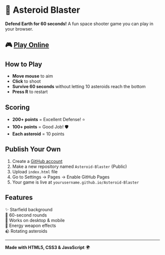 # 🚀 Asteroid Blaster

**Defend Earth for 60 seconds!** A fun space shooter game you can play in your browser.

## 🎮 [Play Online](https://yourusername.github.io/Asteroid-Blaster)

## How to Play
- **Move mouse** to aim
- **Click** to shoot
- **Survive 60 seconds** without letting 10 asteroids reach the bottom
- **Press R** to restart

## Scoring
- **200+ points** = Excellent Defense! ⭐
- **100+ points** = Good Job! 🛡️
- **Each asteroid** = 10 points

## Publish Your Own
1. Create a [GitHub account](https://github.com)
2. Make a new repository named `Asteroid-Blaster` (Public)
3. Upload `index.html` file
4. Go to Settings → Pages → Enable GitHub Pages
5. Your game is live at `yourusername.github.io/Asteroid-Blaster`

## Features
✨ Starfield background  
🎯 60-second rounds  
📱 Works on desktop & mobile  
🔫 Energy weapon effects  
🪨 Rotating asteroids  

---
**Made with HTML5, CSS3 & JavaScript** 🌍 